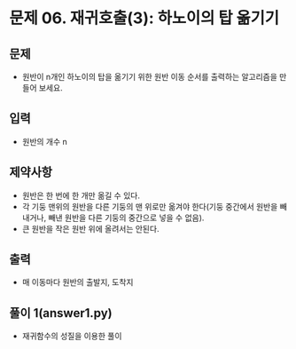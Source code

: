 # 문제 06. 재귀호출(3): 하노이의 탑 옮기기

## 문제
- 원반이 n개인 하노이의 탑을 옮기기 위한 원반 이동 순서를 출력하는 알고리즘을 만들어 보세요.

## 입력
- 원반의 개수 n

## 제약사항
- 원반은 한 번에 한 개만 옮길 수 있다.
- 각 기둥 맨위의 원반을 다른 기둥의 맨 위로만 옮겨야 한다(기둥 중간에서 원반을 빼내거나, 빼낸 원반을 다른 기둥의 중간으로 넣을 수 없음).
- 큰 원반을 작은 원반 위에 올려서는 안된다.

## 출력
- 매 이동마다 원반의 출발지, 도착지


## 풀이 1(answer1.py)
- 재귀함수의 성질을 이용한 풀이